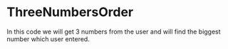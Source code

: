 # ThreeNumbersOrder
In this code we will get 3 numbers from the user and will find the biggest number which user entered.
